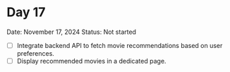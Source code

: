 # Day 17

Date: November 17, 2024
Status: Not started

- [ ]  Integrate backend API to fetch movie recommendations based on user preferences.
- [ ]  Display recommended movies in a dedicated page.